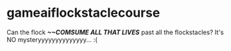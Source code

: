 # gameaiflockstaclecourse
Can the flock <i><b>~~COMSUME ALL THAT LIVES</b></i> past all the flockstacles? It's NO mysteryyyyyyyyyyyyyy... :(
